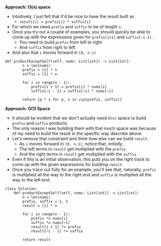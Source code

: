 **Approach: O(n) space**
* Intuitively, I just felt that it'd be nice to have the result built as
	* `result[i] = prefix[i] * suffix[i]`
* For which we need `prefix` and `suffix` to be of length `n`.
* Once you try out a couple of examples, you should quickly be able to come up with the expressions given for `prefix[i+1]` and `suffix[~i-1]`.	
	* You need to build `prefix` from left to right
	* And `suffix` from right to left.
* And also that `i` moves forward in `[0, n-1)`
```
def productExceptSelf(self, nums: List[int]) -> List[int]:
        n = len(nums)
        prefix = [1] * n
        suffix = [1] * n

        for i in range(n - 1):
            prefix[i + 1] = prefix[i] * nums[i]
            suffix[~i - 1] = suffix[~i] * nums[~i]

        return [p * s for p, s in zip(prefix, suffix)]
```

**Approach: O(1) Space**
* It should be evident that we don't actually need `O(n)` space to build `prefix` and `suffix` products.
* The only reason I was building them with that much space was because of my need to build the result in the specific way describe above.
* Let's remove that constraint and think how else can we build `result`.
	* As `i` moves forward in `[0, n-1)`, notice that, *initially*,
	* The left terms in `result` get multiplied with the `prefix`
	* And the right terms in `result` get multiplied with the `suffix`
* Even if this is an initial observation, this puts you on the right track to come up with the given expressions for building `result`.
* Once you trace out fully for an example, you'll see that, naturally, `prefix` is multiplied all the way to the right end and `suffix` is multiplied all the way to the left end.
```
class Solution:
    def productExceptSelf(self, nums: List[int]) -> List[int]:
        n = len(nums)
        prefix, suffix = 1, 1
        result = [1] * n

        for i in range(n - 1):
            prefix *= nums[i]
            suffix *= nums[~i]
            result[i + 1] *= prefix
            result[~i - 1] *= suffix

        return result
```
